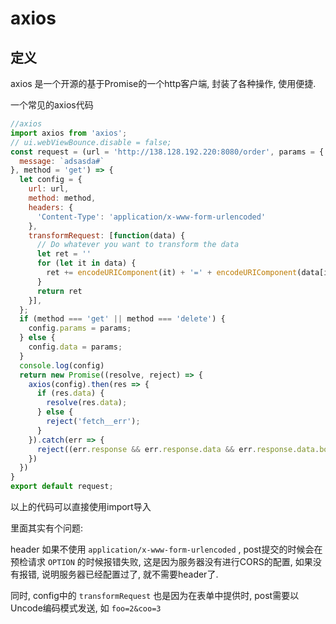 # axios

## 定义

axios 是一个开源的基于Promise的一个http客户端, 封装了各种操作, 使用便捷. 

一个常见的axios代码

``` js
//axios
import axios from 'axios';
// ui.webViewBounce.disable = false; 
const request = (url = 'http://138.128.192.220:8080/order', params = {
  message: `adsasda#` 
}, method = 'get') => {
  let config = {
    url: url,
    method: method,
    headers: {
      'Content-Type': 'application/x-www-form-urlencoded'
    },
    transformRequest: [function(data) {
      // Do whatever you want to transform the data
      let ret = ''
      for (let it in data) {
        ret += encodeURIComponent(it) + '=' + encodeURIComponent(data[it]) + '&'
      }
      return ret
    }],
  };
  if (method === 'get' || method === 'delete') {
    config.params = params;
  } else {
    config.data = params;
  }
  console.log(config)
  return new Promise((resolve, reject) => {
    axios(config).then(res => {
      if (res.data) {
        resolve(res.data);
      } else {
        reject('fetch__err');
      }
    }).catch(err => {
      reject((err.response && err.response.data && err.response.data.body) || 'request fail');
    })
  })
}
export default request;
```

以上的代码可以直接使用import导入

里面其实有个问题:

header 如果不使用 `application/x-www-form-urlencoded` , post提交的时候会在预检请求 `OPTION` 的时候报错失败, 这是因为服务器没有进行CORS的配置, 如果没有报错, 说明服务器已经配置过了, 就不需要header了. 

同时, config中的 `transformRequest` 也是因为在表单中提供时, post需要以Uncode编码模式发送, 如 `foo=2&coo=3` 

